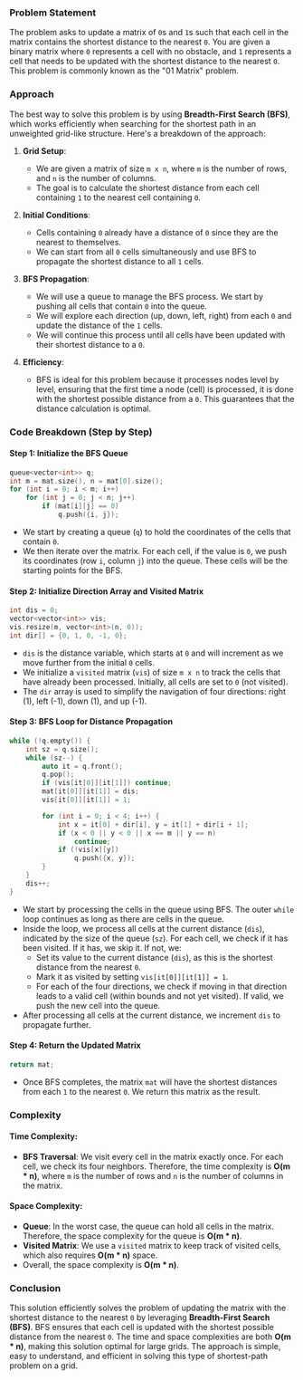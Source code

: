 ### Problem Statement

The problem asks to update a matrix of `0`s and `1`s such that each cell in the matrix contains the shortest distance to the nearest `0`. You are given a binary matrix where `0` represents a cell with no obstacle, and `1` represents a cell that needs to be updated with the shortest distance to the nearest `0`. This problem is commonly known as the "01 Matrix" problem.

### Approach

The best way to solve this problem is by using **Breadth-First Search (BFS)**, which works efficiently when searching for the shortest path in an unweighted grid-like structure. Here's a breakdown of the approach:

1. **Grid Setup**: 
   - We are given a matrix of size `m x n`, where `m` is the number of rows, and `n` is the number of columns.
   - The goal is to calculate the shortest distance from each cell containing `1` to the nearest cell containing `0`.

2. **Initial Conditions**:
   - Cells containing `0` already have a distance of `0` since they are the nearest to themselves.
   - We can start from all `0` cells simultaneously and use BFS to propagate the shortest distance to all `1` cells.

3. **BFS Propagation**:
   - We will use a queue to manage the BFS process. We start by pushing all cells that contain `0` into the queue.
   - We will explore each direction (up, down, left, right) from each `0` and update the distance of the `1` cells.
   - We will continue this process until all cells have been updated with their shortest distance to a `0`.

4. **Efficiency**: 
   - BFS is ideal for this problem because it processes nodes level by level, ensuring that the first time a node (cell) is processed, it is done with the shortest possible distance from a `0`. This guarantees that the distance calculation is optimal.

### Code Breakdown (Step by Step)

#### Step 1: Initialize the BFS Queue

```cpp
queue<vector<int>> q;
int m = mat.size(), n = mat[0].size();
for (int i = 0; i < m; i++)
    for (int j = 0; j < n; j++)
        if (mat[i][j] == 0)
            q.push({i, j});
```

- We start by creating a queue (`q`) to hold the coordinates of the cells that contain `0`.
- We then iterate over the matrix. For each cell, if the value is `0`, we push its coordinates (row `i`, column `j`) into the queue. These cells will be the starting points for the BFS.

#### Step 2: Initialize Direction Array and Visited Matrix

```cpp
int dis = 0;
vector<vector<int>> vis;
vis.resize(m, vector<int>(n, 0));
int dir[] = {0, 1, 0, -1, 0};
```

- `dis` is the distance variable, which starts at `0` and will increment as we move further from the initial `0` cells.
- We initialize a `visited` matrix (`vis`) of size `m x n` to track the cells that have already been processed. Initially, all cells are set to `0` (not visited).
- The `dir` array is used to simplify the navigation of four directions: right (1), left (-1), down (1), and up (-1).

#### Step 3: BFS Loop for Distance Propagation

```cpp
while (!q.empty()) {
    int sz = q.size();
    while (sz--) {
        auto it = q.front();
        q.pop();                
        if (vis[it[0]][it[1]]) continue;
        mat[it[0]][it[1]] = dis;
        vis[it[0]][it[1]] = 1;

        for (int i = 0; i < 4; i++) {
            int x = it[0] + dir[i], y = it[1] + dir[i + 1];
            if (x < 0 || y < 0 || x == m || y == n)
                continue;
            if (!vis[x][y])
                q.push({x, y});
        }
    }
    dis++;
}
```

- We start by processing the cells in the queue using BFS. The outer `while` loop continues as long as there are cells in the queue.
- Inside the loop, we process all cells at the current distance (`dis`), indicated by the size of the queue (`sz`). For each cell, we check if it has been visited. If it has, we skip it. If not, we:
  - Set its value to the current distance (`dis`), as this is the shortest distance from the nearest `0`.
  - Mark it as visited by setting `vis[it[0]][it[1]] = 1`.
  - For each of the four directions, we check if moving in that direction leads to a valid cell (within bounds and not yet visited). If valid, we push the new cell into the queue.
- After processing all cells at the current distance, we increment `dis` to propagate further.

#### Step 4: Return the Updated Matrix

```cpp
return mat;
```

- Once BFS completes, the matrix `mat` will have the shortest distances from each `1` to the nearest `0`. We return this matrix as the result.

### Complexity

#### Time Complexity:

- **BFS Traversal**: We visit every cell in the matrix exactly once. For each cell, we check its four neighbors. Therefore, the time complexity is **O(m * n)**, where `m` is the number of rows and `n` is the number of columns in the matrix.
  
#### Space Complexity:

- **Queue**: In the worst case, the queue can hold all cells in the matrix. Therefore, the space complexity for the queue is **O(m * n)**.
- **Visited Matrix**: We use a `visited` matrix to keep track of visited cells, which also requires **O(m * n)** space.
- Overall, the space complexity is **O(m * n)**.

### Conclusion

This solution efficiently solves the problem of updating the matrix with the shortest distance to the nearest `0` by leveraging **Breadth-First Search (BFS)**. BFS ensures that each cell is updated with the shortest possible distance from the nearest `0`. The time and space complexities are both **O(m * n)**, making this solution optimal for large grids. The approach is simple, easy to understand, and efficient in solving this type of shortest-path problem on a grid.